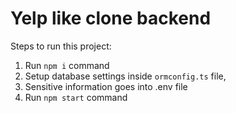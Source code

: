 # Yelp like clone backend

Steps to run this project:

1. Run `npm i` command
2. Setup database settings inside `ormconfig.ts` file,
3. Sensitive information goes into .env file
4. Run `npm start` command
